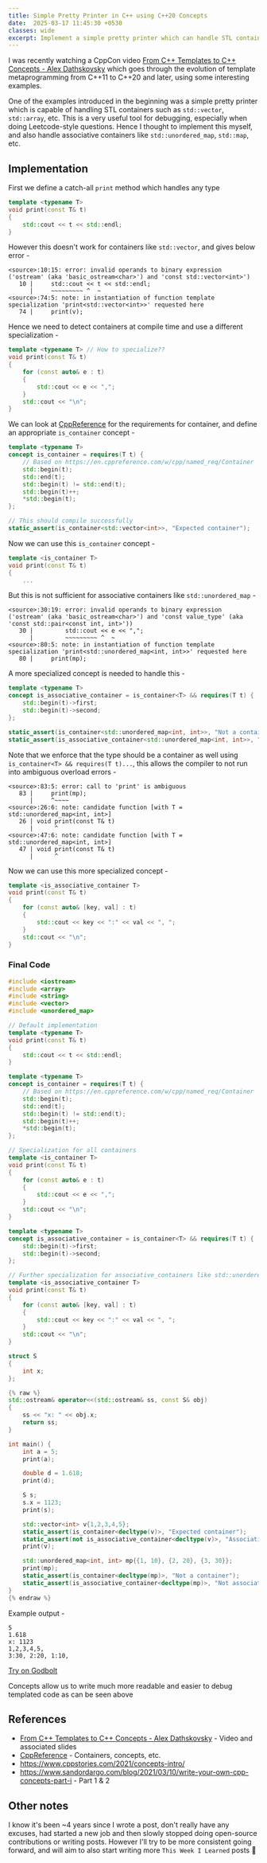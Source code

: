 ```yaml
---
title: Simple Pretty Printer in C++ using C++20 Concepts
date:  2025-03-17 11:45:30 +0530
classes: wide
excerpt: Implement a simple pretty printer which can handle STL containers
---
```


I was recently watching a CppCon video [From C++ Templates to C++ Concepts - Alex Dathskovsky](https://youtu.be/_doRiQS4GS8) which goes through the evolution of template metaprogramming from C++11 to C++20 and later, using some interesting examples.

One of the examples introduced in the beginning was a simple pretty printer which is capable of handling STL containers such as `std::vector`, `std::array`, etc. This is a very useful tool for debugging, especially when doing Leetcode-style questions. Hence I thought to implement this myself, and also handle associative containers like `std::unordered_map`, `std::map`, etc.

## Implementation

First we define a catch-all `print` method which handles any type

```cpp
template <typename T>
void print(const T& t)
{
    std::cout << t << std::endl;
}
```

However this doesn't work for containers like `std::vector`, and gives below error -
```
<source>:10:15: error: invalid operands to binary expression ('ostream' (aka 'basic_ostream<char>') and 'const std::vector<int>')
   10 |     std::cout << t << std::endl;
      |     ~~~~~~~~~ ^  ~
<source>:74:5: note: in instantiation of function template specialization 'print<std::vector<int>>' requested here
   74 |     print(v);
```

Hence we need to detect containers at compile time and use a different specialization -

```cpp
template <typename T> // How to specialize??
void print(const T& t)
{
    for (const auto& e : t)
    {
        std::cout << e << ",";
    }
    std::cout << "\n";
}
```

We can look at [CppReference](https://en.cppreference.com/w/cpp/named_req/Container) for the requirements for container, and define an appropriate `is_container` concept -

```cpp
template <typename T>
concept is_container = requires(T t) {
    // Based on https://en.cppreference.com/w/cpp/named_req/Container
    std::begin(t);
    std::end(t);
    std::begin(t) != std::end(t);
    std::begin(t)++;
    *std::begin(t);
};

// This should compile successfully
static_assert(is_container<std::vector<int>>, "Expected container");
```

Now we can use this `is_container` concept -
```cpp
template <is_container T>
void print(const T& t)
{
    ...
```

But this is not sufficient for associative containers like `std::unordered_map` -
```
<source>:30:19: error: invalid operands to binary expression ('ostream' (aka 'basic_ostream<char>') and 'const value_type' (aka 'const std::pair<const int, int>'))
   30 |         std::cout << e << ",";
      |         ~~~~~~~~~ ^  ~
<source>:80:5: note: in instantiation of function template specialization 'print<std::unordered_map<int, int>>' requested here
   80 |     print(mp);
```

A more specialized concept is needed to handle this -

```cpp
template <typename T>
concept is_associative_container = is_container<T> && requires(T t) {
    std::begin(t)->first;
    std::begin(t)->second;
};

static_assert(is_container<std::unordered_map<int, int>>, "Not a container");
static_assert(is_associative_container<std::unordered_map<int, int>>, "Not associative container");
```

Note that we enforce that the type should be a container as well using `is_container<T> && requires(T t)...`, this allows the compiler to not run into ambiguous overload errors -
```
<source>:83:5: error: call to 'print' is ambiguous
   83 |     print(mp);
      |     ^~~~~
<source>:26:6: note: candidate function [with T = std::unordered_map<int, int>]
   26 | void print(const T& t)
      |      ^
<source>:47:6: note: candidate function [with T = std::unordered_map<int, int>]
   47 | void print(const T& t)
      |      ^
```

Now we can use this more specialized concept -
```cpp
template <is_associative_container T>
void print(const T& t)
{
    for (const auto& [key, val] : t)
    {
        std::cout << key << ":" << val << ", ";
    }
    std::cout << "\n";
}
```

### Final Code

```cpp
#include <iostream>
#include <array>
#include <string>
#include <vector>
#include <unordered_map>

// Default implementation
template <typename T>
void print(const T& t)
{
    std::cout << t << std::endl;
}

template <typename T>
concept is_container = requires(T t) {
    // Based on https://en.cppreference.com/w/cpp/named_req/Container
    std::begin(t);
    std::end(t);
    std::begin(t) != std::end(t);
    std::begin(t)++;
    *std::begin(t);
};

// Specialization for all containers
template <is_container T>
void print(const T& t)
{
    for (const auto& e : t)
    {
        std::cout << e << ",";
    }
    std::cout << "\n";
}

template <typename T>
concept is_associative_container = is_container<T> && requires(T t) {
    std::begin(t)->first;
    std::begin(t)->second;
};

// Further specialization for associative_containers like std::unordered_map
template <is_associative_container T>
void print(const T& t)
{
    for (const auto& [key, val] : t)
    {
        std::cout << key << ":" << val << ", ";
    }
    std::cout << "\n";
}

struct S
{
    int x;
};

{% raw %}
std::ostream& operator<<(std::ostream& ss, const S& obj)
{
    ss << "x: " << obj.x;
    return ss;
}

int main() {
    int a = 5;
    print(a);

    double d = 1.618;
    print(d);

    S s;
    s.x = 1123;
    print(s);

    std::vector<int> v{1,2,3,4,5};
    static_assert(is_container<decltype(v)>, "Expected container");
    static_assert(not is_associative_container<decltype(v)>, "Associative container");
    print(v);

    std::unordered_map<int, int> mp{{1, 10}, {2, 20}, {3, 30}};
    print(mp);
    static_assert(is_container<decltype(mp)>, "Not a container");
    static_assert(is_associative_container<decltype(mp)>, "Not associative container");
}
{% endraw %}
```

Example output -
```
5
1.618
x: 1123
1,2,3,4,5,
3:30, 2:20, 1:10,
```

[Try on Godbolt](https://godbolt.org/z/Tb8bdqY6s)

Concepts allow us to write much more readable and easier to debug templated code as can be seen above

## References

- [From C++ Templates to C++ Concepts - Alex Dathskovsky](https://youtu.be/_doRiQS4GS8) - Video and associated slides
- [CppReference](https://en.cppreference.com/w/) - Containers, concepts, etc.
- https://www.cppstories.com/2021/concepts-intro/
- https://www.sandordargo.com/blog/2021/03/10/write-your-own-cpp-concepts-part-i - Part 1 & 2

## Other notes

I know it's been ~4 years since I wrote a post, don't really have any excuses, had started a new job and then slowly stopped doing open-source contributions or writing posts. However I'll try to be more consistent going forward, and will aim to also start writing more `This Week I Learned` posts 🤞
